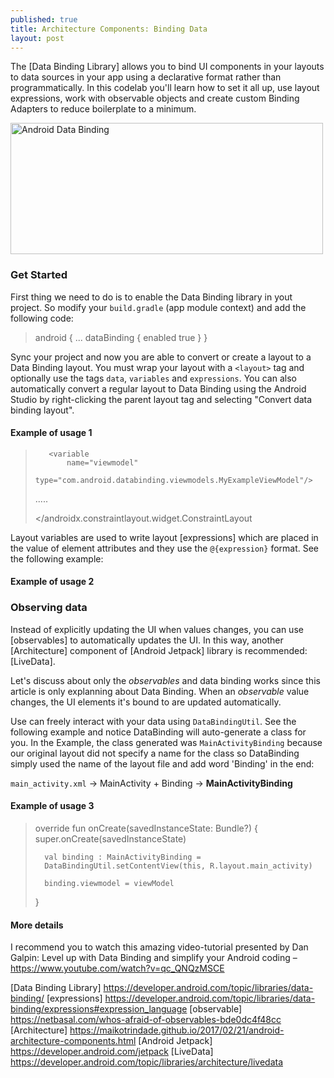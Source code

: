 ```yaml
---
published: true
title: Architecture Components: Binding Data
layout: post
---
```


The [Data Binding Library] allows you to bind UI components in your layouts to data sources in your app using a declarative format rather than programmatically. In this codelab you'll learn how to set it all up, use layout expressions, work with observable objects and create custom Binding Adapters to reduce boilerplate to a minimum.

<img src="http://maikotrindade.github.io/public/img/androiddatabinding.png" width="500" height="210" alt="Android Data Binding"/>


### Get Started
First thing we need to do is to enable the Data Binding library in yout project. So
modify your `build.gradle` (app module context) and add the following code:

> android {
> ...
>     dataBinding {
>        enabled true
>     }
> }

Sync your project and now you are able to convert or create a layout to a Data Binding layout. You must wrap your layout with a `<layout>` tag and optionally use the tags `data`, `variables` and `expressions`. You can also automatically convert a regular layout to Data Binding using the Android Studio by right-clicking the parent layout tag and selecting  "Convert data binding layout".

#### Example of usage 1

> <layout xmlns:android="http://schemas.android.com/apk/res/android"
>        xmlns:tools="http://schemas.android.com/tools">
>    <data>
>
>        <variable
>            name="viewmodel"
>            type="com.android.databinding.viewmodels.MyExampleViewModel"/>
>
>    <variable name="funds" type="Integer"/>
>
>    </data>
>    <androidx.constraintlayout.widget.ConstraintLayout
>            android:layout_width="match_parent"
>            android:layout_height="match_parent">
>
>  .....
>
>	</androidx.constraintlayout.widget.ConstraintLayout
> </layout>

Layout variables are used to write layout [expressions] which are placed in the value of element attributes and they use the `@{expression}` format. See the following example:

#### Example of usage 2

> <ImageView
>	android:id="@+id/imageView"
>	android:layout_width="wrap_content"
>	android:layout_height="wrap_content"
>	android:visibility="@{funds < 0 ? View.GONE : View.VISIBLE}"/>


### Observing data

Instead of explicitly updating the UI when values changes, you can use [observables] to automatically updates the UI. In this way, another [Architecture] component of [Android Jetpack] library is recommended: [LiveData]. 

Let's discuss about only the _observables_ and data binding works since this article is only explanning about Data Binding. When an _observable_ value changes, the UI elements it's bound to are updated automatically.

Use can freely interact with your data using `DataBindingUtil`. See the following example and notice DataBinding will auto-generate a class for you. In the Example, the class generated was `MainActivityBinding` because our original layout did not specify a name for the class so DataBinding simply used the name of the layout file and add word 'Binding' in the end: 

`main_activity.xml` -> MainActivity + Binding ->  **MainActivityBinding**

#### Example of usage 3

> override fun onCreate(savedInstanceState: Bundle?) {
>       super.onCreate(savedInstanceState)
>
>       val binding : MainActivityBinding =
>       DataBindingUtil.setContentView(this, R.layout.main_activity)
>
>  		binding.viewmodel = viewModel
>  }

#### More details

I recommend you to watch this amazing video-tutorial presented by Dan Galpin: Level up with Data Binding and simplify your Android coding – https://www.youtube.com/watch?v=qc_QNQzMSCE 

[Data Binding Library] https://developer.android.com/topic/libraries/data-binding/
[expressions] https://developer.android.com/topic/libraries/data-binding/expressions#expression_language
[observable] https://netbasal.com/whos-afraid-of-observables-bde0dc4f48cc
[Architecture] https://maikotrindade.github.io/2017/02/21/android-architecture-components.html
[Android Jetpack] https://developer.android.com/jetpack
[LiveData] https://developer.android.com/topic/libraries/architecture/livedata

